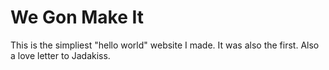 # We Gon Make It

This is the simpliest "hello world" website I made. It was also the first. Also a love letter to Jadakiss. 


